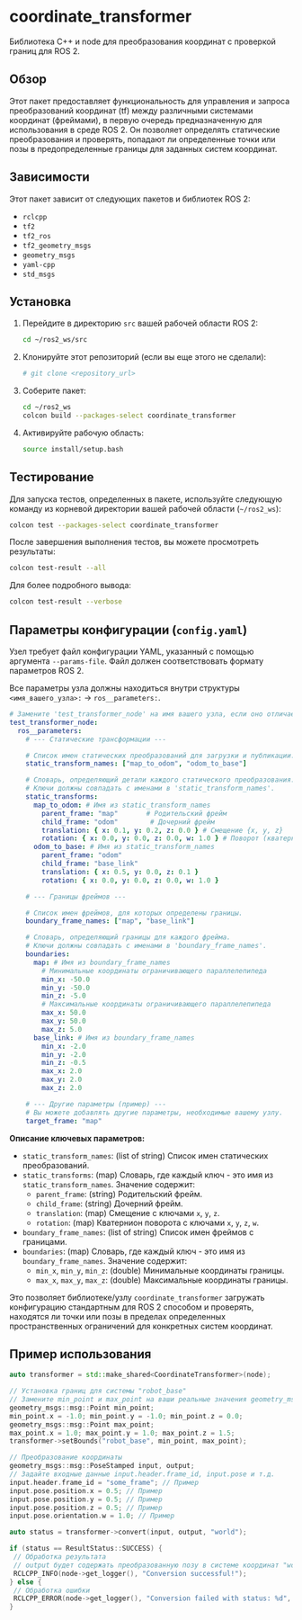 # coordinate_transformer

Библиотека C++ и node для преобразования координат с проверкой границ для ROS 2.

## Обзор

Этот пакет предоставляет функциональность для управления и запроса преобразований координат (tf) между различными системами координат (фреймами), в первую очередь предназначенную для использования в среде ROS 2. Он позволяет определять статические преобразования и проверять, попадают ли определенные точки или позы в предопределенные границы для заданных систем координат.

## Зависимости

Этот пакет зависит от следующих пакетов и библиотек ROS 2:
- `rclcpp`
- `tf2`
- `tf2_ros`
- `tf2_geometry_msgs`
- `geometry_msgs`
- `yaml-cpp`
- `std_msgs`

## Установка

1.  Перейдите в директорию `src` вашей рабочей области ROS 2:
    ```bash
    cd ~/ros2_ws/src
    ```
2.  Клонируйте этот репозиторий (если вы еще этого не сделали):
    ```bash
    # git clone <repository_url>
    ```
3.  Соберите пакет:
    ```bash
    cd ~/ros2_ws
    colcon build --packages-select coordinate_transformer
    ```
4.  Активируйте рабочую область:
    ```bash
    source install/setup.bash
    ```

## Тестирование

Для запуска тестов, определенных в пакете, используйте следующую команду из корневой директории вашей рабочей области (`~/ros2_ws`):

```bash
colcon test --packages-select coordinate_transformer
```

После завершения выполнения тестов, вы можете просмотреть результаты:

```bash
colcon test-result --all
```

Для более подробного вывода:

```bash
colcon test-result --verbose
```

## Параметры конфигурации (`config.yaml`)

Узел требует файл конфигурации YAML, указанный с помощью аргумента `--params-file`. Файл должен соответствовать формату параметров ROS 2.

Все параметры узла должны находиться внутри структуры `<имя_вашего_узла>:` -> `ros__parameters:`.

```yaml
# Замените 'test_transformer_node' на имя вашего узла, если оно отличается
test_transformer_node:
  ros__parameters:
    # --- Статические трансформации ---

    # Список имен статических преобразований для загрузки и публикации.
    static_transform_names: ["map_to_odom", "odom_to_base"]

    # Словарь, определяющий детали каждого статического преобразования.
    # Ключи должны совпадать с именами в 'static_transform_names'.
    static_transforms:
      map_to_odom: # Имя из static_transform_names
        parent_frame: "map"       # Родительский фрейм
        child_frame: "odom"        # Дочерний фрейм
        translation: { x: 0.1, y: 0.2, z: 0.0 } # Смещение {x, y, z}
        rotation: { x: 0.0, y: 0.0, z: 0.0, w: 1.0 } # Поворот (кватернион) {x, y, z, w}
      odom_to_base: # Имя из static_transform_names
        parent_frame: "odom"
        child_frame: "base_link"
        translation: { x: 0.5, y: 0.0, z: 0.1 }
        rotation: { x: 0.0, y: 0.0, z: 0.0, w: 1.0 }

    # --- Границы фреймов ---

    # Список имен фреймов, для которых определены границы.
    boundary_frame_names: ["map", "base_link"]

    # Словарь, определяющий границы для каждого фрейма.
    # Ключи должны совпадать с именами в 'boundary_frame_names'.
    boundaries:
      map: # Имя из boundary_frame_names
        # Минимальные координаты ограничивающего параллелепипеда
        min_x: -50.0
        min_y: -50.0
        min_z: -5.0
        # Максимальные координаты ограничивающего параллелепипеда
        max_x: 50.0
        max_y: 50.0
        max_z: 5.0
      base_link: # Имя из boundary_frame_names
        min_x: -2.0
        min_y: -2.0
        min_z: -0.5
        max_x: 2.0
        max_y: 2.0
        max_z: 2.0

    # --- Другие параметры (пример) ---
    # Вы можете добавлять другие параметры, необходимые вашему узлу.
    target_frame: "map"
```

**Описание ключевых параметров:**

*   `static_transform_names`: (list of string) Список имен статических преобразований.
*   `static_transforms`: (map) Словарь, где каждый ключ - это имя из `static_transform_names`. Значение содержит:
    *   `parent_frame`: (string) Родительский фрейм.
    *   `child_frame`: (string) Дочерний фрейм.
    *   `translation`: (map) Смещение с ключами `x`, `y`, `z`.
    *   `rotation`: (map) Кватернион поворота с ключами `x`, `y`, `z`, `w`.
*   `boundary_frame_names`: (list of string) Список имен фреймов с границами.
*   `boundaries`: (map) Словарь, где каждый ключ - это имя из `boundary_frame_names`. Значение содержит:
    *   `min_x`, `min_y`, `min_z`: (double) Минимальные координаты границы.
    *   `max_x`, `max_y`, `max_z`: (double) Максимальные координаты границы.

Это позволяет библиотеке/узлу `coordinate_transformer` загружать конфигурацию стандартным для ROS 2 способом и проверять, находятся ли точки или позы в пределах определенных пространственных ограничений для конкретных систем координат.

## Пример использования

```cpp
auto transformer = std::make_shared<CoordinateTransformer>(node);

// Установка границ для системы "robot_base"
// Замените min_point и max_point на ваши реальные значения geometry_msgs::msg::Point
geometry_msgs::msg::Point min_point;
min_point.x = -1.0; min_point.y = -1.0; min_point.z = 0.0;
geometry_msgs::msg::Point max_point;
max_point.x = 1.0; max_point.y = 1.0; max_point.z = 1.5;
transformer->setBounds("robot_base", min_point, max_point);

// Преобразование координаты
geometry_msgs::msg::PoseStamped input, output;
// Задайте входные данные input.header.frame_id, input.pose и т.д.
input.header.frame_id = "some_frame"; // Пример
input.pose.position.x = 0.5; // Пример
input.pose.position.y = 0.5; // Пример
input.pose.position.z = 0.5; // Пример
input.pose.orientation.w = 1.0; // Пример

auto status = transformer->convert(input, output, "world");

if (status == ResultStatus::SUCCESS) {
 // Обработка результата
 // output будет содержать преобразованную позу в системе координат "world"
 RCLCPP_INFO(node->get_logger(), "Conversion successful!");
} else {
 // Обработка ошибки
 RCLCPP_ERROR(node->get_logger(), "Conversion failed with status: %d", static_cast<int>(status));
}
```
